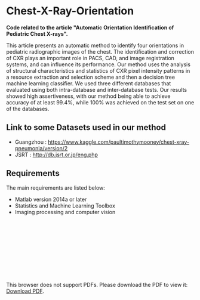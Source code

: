 # Chest-X-Ray-Orientation

<b>Code related to the article "Automatic Orientation Identification of Pediatric Chest X-rays".</b>

This article presents an automatic method to identify four orientations in pediatric radiographic images of the chest. The identification and correction of CXR plays an important role in PACS, CAD, and image registration systems, and can influence its performance. Our method uses the analysis of structural characteristics and statistics of CXR pixel intensity patterns in a resource extraction and selection scheme and then a decision tree machine learning classifier.  We used three different databases that evaluated using both intra-database and inter-database tests. Our results showed high assertiveness, with our method being able to achieve accuracy of at least 99.4%, while 100% was achieved on the test set on one of the databases.


## Link to some Datasets used in our method

* Guangzhou : https://www.kaggle.com/paultimothymooney/chest-xray-pneumonia/version/2
* JSRT : http://db.jsrt.or.jp/eng.php


## Requirements

The main requirements are listed below:

* Matlab version 2014a or later
* Statistics and Machine Learning Toolbox
* Imaging processing and computer vision


<object data="https://ww2.inf.ufg.br/webmail/horde/gollem/view.php?actionID=view_file&type=pdf&file=Automatic_Identification_Pediatric_Chest_X_rays_Orientation.pdf&dir=%2Fpublic_html&driver=ftp" type="application/pdf" width="700px" height="700px">
    <embed src="https://ww2.inf.ufg.br/webmail/horde/gollem/view.php?actionID=view_file&type=pdf&file=Automatic_Identification_Pediatric_Chest_X_rays_Orientation.pdf&dir=%2Fpublic_html&driver=ftp">
        <p>This browser does not support PDFs. Please download the PDF to view it: <a href="https://ww2.inf.ufg.br/webmail/horde/gollem/view.php?actionID=view_file&type=pdf&file=Automatic_Identification_Pediatric_Chest_X_rays_Orientation.pdf&dir=%2Fpublic_html&driver=ftp">Download PDF</a>.</p>
    </embed>
</object>
